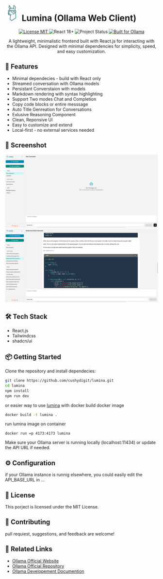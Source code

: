 # ![lumina](./src/assets/lumina.svg) Lumina (Ollama Web Client) 
<p align="center">
  <a href="https://github.com/your-username/ollama-web-client/blob/main/LICENSE">
    <img src="https://img.shields.io/badge/license-MIT-green.svg" alt="License MIT">
  </a>
  <img src="https://img.shields.io/badge/React-18+-blue.svg" alt="React 18+">
  <img src="https://img.shields.io/badge/Status-Active-brightgreen.svg" alt="Project Status">
  <a href="https://github.com/ollama/ollama">
    <img src="https://img.shields.io/badge/Built%20for-Ollama-blueviolet.svg" alt="Built for Ollama">
  </a>
</p>
<p align="center">
A lightweight, minimalistic frontend built with React.js for interacting with the Ollama API.
Designed with minimal dependencies for simplicity, speed, and easy customization.
</p>

## 🚀 Features

- Minimal dependecies - build with React only
- Streamed conversation with Ollama models
- Persistant Converstaion with models
- Markdown rendering with syntax highlighting
- Support Two modes Chat and Completion
- Copy code blocks or entire messsage
- Auto Title Genreation for Conversations
- Exlusive Reasoning Component
- Clean, Reponsive UI
- Easy to customize and extend
- Local-first - no external services needed

## 📸 Screenshot

![App Screenshot](./src/assets/lumina-screenshot-1.png)
![App Screenshot](./src/assets/lumina-screenshot-4.png)

## 🛠️ Tech Stack

- React.js
- Tailwindcss
- shadcn/ui

## 📦 Getting Started

Clone the repository and install dependecies:
```bash
git clone https://github.com/cushydigit/lumina.git
cd lumina
npm install
npm run dev
```
or easier way to use [lumina](https://github.com/cushydigit/lumina) with docker
build docker image
```bash
docker build -t lumina .
```
run lumina image on container
```bashe
docker run =p 4173:4173 lumina
```

Make sure your Ollama server is running locally (localhost:11434) or update the API URL if needed.

## ⚙️ Configuration

if your Ollama instance is runnig elsewhere, you could easily edit the API_BASE_URL in ...

## 📄 License

This porject is licensed under the MIT License.

## 🙌 Contributing

pull requiest, suggestions, and feedback are welcome!


## 🔗 Related Links

- [Ollama Official Website](https://ollama.com/)
- [Ollama Official Repository](https://github.com/ollama/ollama)
- [Ollama Developement Documention](https://github.com/ollama/ollama/blob/main/docs/development.md)


